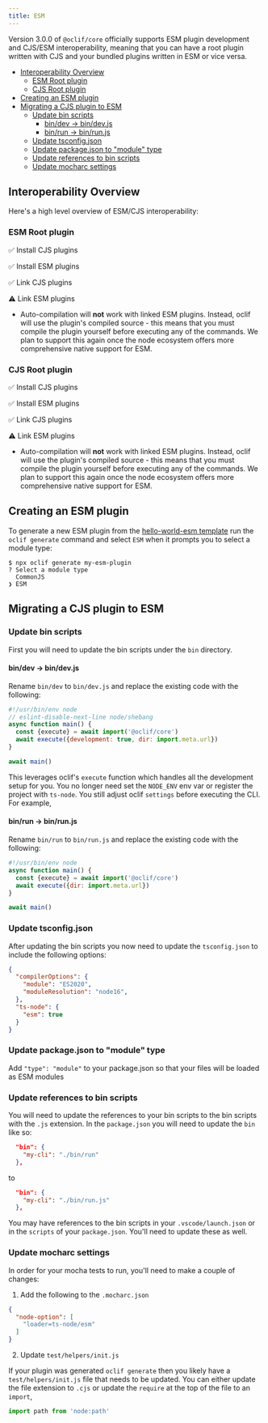 ```yaml
---
title: ESM
---
```


Version 3.0.0 of `@oclif/core` officially supports ESM plugin development and CJS/ESM interoperability, meaning that you can have a root plugin written with CJS and your bundled plugins written in ESM or vice versa.

- [Interoperability Overview](#interoperability-overview)
  - [ESM Root plugin](#esm-root-plugin)
  - [CJS Root plugin](#cjs-root-plugin)
- [Creating an ESM plugin](#creating-an-esm-plugin)
- [Migrating a CJS plugin to ESM](#migrating-a-cjs-plugin-to-esm)
  - [Update bin scripts](#update-bin-scripts)
    - [bin/dev → bin/dev.js](#bindev--bindevjs)
    - [bin/run → bin/run.js](#binrun--binrunjs)
  - [Update tsconfig.json](#update-tsconfigjson)
  - [Update package.json to "module" type](#update-packagejson-to-module-type)
  - [Update references to bin scripts](#update-references-to-bin-scripts)
  - [Update mocharc settings](#update-mocharc-settings)


## Interoperability Overview

Here's a high level overview of ESM/CJS interoperability:

### ESM Root plugin
✅ Install CJS plugins

✅ Install ESM plugins

✅ Link CJS plugins

⚠️ Link ESM plugins

  - Auto-compilation will **not** work with linked ESM plugins. Instead, oclif will use the plugin's compiled source - this means that you must compile the plugin yourself before executing any of the commands. We plan to support this again once the node ecosystem offers more comprehensive native support for ESM.

### CJS Root plugin
✅ Install CJS plugins

✅ Install ESM plugins

✅ Link CJS plugins

⚠️ Link ESM plugins

  - Auto-compilation will **not** work with linked ESM plugins. Instead, oclif will use the plugin's compiled source - this means that you must compile the plugin yourself before executing any of the commands. We plan to support this again once the node ecosystem offers more comprehensive native support for ESM.

## Creating an ESM plugin

To generate a new ESM plugin from the [hello-world-esm template](https://github.com/oclif/hello-world-esm) run the `oclif generate` command and select `ESM` when it prompts you to select a module type:

```
$ npx oclif generate my-esm-plugin
? Select a module type
  CommonJS
❯ ESM
```

## Migrating a CJS plugin to ESM

### Update bin scripts

First you will need to update the bin scripts under the `bin` directory.

#### bin/dev → bin/dev.js

Rename `bin/dev` to `bin/dev.js` and replace the existing code with the following:

```js
#!/usr/bin/env node
// eslint-disable-next-line node/shebang
async function main() {
  const {execute} = await import('@oclif/core')
  await execute({development: true, dir: import.meta.url})
}

await main()
```

This leverages oclif's `execute` function which handles all the development setup for you. You no longer need set the `NODE_ENV` env var or register the project with `ts-node`. You still adjust oclif `settings` before executing the CLI. For example,


#### bin/run → bin/run.js

Rename `bin/run` to `bin/run.js` and replace the existing code with the following:

```js
#!/usr/bin/env node
async function main() {
  const {execute} = await import('@oclif/core')
  await execute({dir: import.meta.url})
}

await main()
```

### Update tsconfig.json

After updating the bin scripts you now need to update the `tsconfig.json` to include the following options:

```json
{
  "compilerOptions": {
    "module": "ES2020",
    "moduleResolution": "node16",
  },
  "ts-node": {
    "esm": true
  }
}
```

### Update package.json to "module" type

Add `"type": "module"` to your package.json so that your files will be loaded as ESM modules


### Update references to bin scripts

You will need to update the references to your bin scripts to the bin scripts with the `.js` extension. In the `package.json` you will need to update the `bin` like so:

```json
  "bin": {
    "my-cli": "./bin/run"
  },
```
to

```json
  "bin": {
    "my-cli": "./bin/run.js"
  },
```

You may have references to the bin scripts in your `.vscode/launch.json` or in the `scripts` of your `package.json`. You'll need to update these as well.

### Update mocharc settings

In order for your mocha tests to run, you'll need to make a couple of changes:

1. Add the following to the `.mocharc.json`

```json
{
  "node-option": [
    "loader=ts-node/esm"
  ]
}
```

2. Update `test/helpers/init.js`

If your plugin was generated `oclif generate` then you likely have a `test/helpers/init.js` file that needs to be updated. You can either update the file extension to `.cjs` or update the `require` at the top of the file to an `import`,

```js
import path from 'node:path'
```
